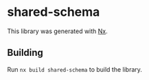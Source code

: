 # shared-schema

This library was generated with [Nx](https://nx.dev).

## Building

Run `nx build shared-schema` to build the library.
